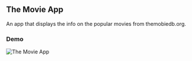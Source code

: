 ## The Movie App

An app that displays the info on the popular movies from themobiedb.org.

### Demo
![The Movie App](demo.gif)
